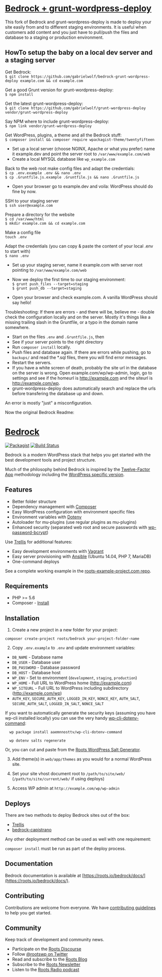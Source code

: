 # [Bedrock + grunt-wordpress-deploy](https://github.com/gabrielwolf/bedrock-grunt-wordpress-deploy)

This fork of Bedrock and grunt-wordpress-deploy is made to deploy your site easily from and to different staging environments. It is useful when customers add content and you just have to pull/push the files and database to a staging or production environment.

## HowTo setup the baby on a local dev server and a staging server

Get Bedrock:  
`$ git clone https://github.com/gabrielwolf/bedrock-grunt-wordpress-deploy example.com && cd example.com`  

Get a good Grunt version for grunt-wordpress-deploy:  
`$ npm install`  

Get the latest grunt-wordpress-deploy:  
`$ git clone https://github.com/gabrielwolf/grunt-wordpress-deploy vendor/grunt-wordpress-deploy`  

Say NPM where to include grunt-wordpress-deploy:  
`$ npm link vendor/grunt-wordpress-deploy`  

Get WordPress, plugins, a theme and all the Bedrock stuff:  
`$ composer install && composer require wpackagist-theme/twentyfifteen`  

- Set up a local server (choose NGINX, Apache or what you prefer) name it example.dev and point the server root to `/var/www/example.com/web`  
- Create a local MYSQL database like `wp_example.com`  

Back to the web root make config files and adapt the credentials:  
`$ cp .env.example .env && nano .env`  
`$ cp .Gruntfile.js.example .Gruntfile.js && nano .Gruntfile.js`  
  
- Open your browser go to example.dev and voila: WordPress should do fine by now.  
  
SSH to your staging server  
`$ ssh user@example.com`  
  
Prepare a directory for the website  
`$ cd /var/www/html`  
`$ mkdir example.com && cd example.com`  
  
Make a config file  
`touch .env`  
  
Adapt the credentials (you can copy & paste the content of your local .env to start with)  
`$ nano .env`  

- Set up your staging server, name it example.com with server root pointing to `/var/www/example.com/web`  
  
- Now we deploy the first time to our staging environment:  
`$ grunt push_files --target=staging`  
`$ grunt push_db --target=staging`  
  
- Open your browser and check example.com. A vanilla WordPress should say hello!

Troubleshooting:
If there are errors - and there will be, believe me - double check the configuration locally and on the server.
Mostly it's things like a missing trailing slash in the Gruntfile, or a typo in the domain name somewhere.  
- Start on the files `.env` and `.Gruntfile.js`, then  
- See if your server points to the right directory  
- Run `composer install` locally.  
- Push files and database again. If there are errors while pushing, go to  `backups/` and read the \*.sql files, there you will find error messages.  
- Restart the servers.  
- If you have a white screen of death, probably the site url in the database on the server is wrong. Open example.com/wp/wp-admin, login, go to settings and see if the homeurl is http://example.com and the siteurl is http://example.com/wp.
- grunt-wordpress-deploy does automatically search and replace the urls before transfering the database up and down.

An error is mostly "just" a misconfiguration.  

Now the original Bedrock Readme:  

# [Bedrock](https://roots.io/bedrock/)
[![Packagist](https://img.shields.io/packagist/v/roots/bedrock.svg?style=flat-square)](https://packagist.org/packages/roots/bedrock)
[![Build Status](https://img.shields.io/travis/roots/bedrock.svg?style=flat-square)](https://travis-ci.org/roots/bedrock)

Bedrock is a modern WordPress stack that helps you get started with the best development tools and project structure.

Much of the philosophy behind Bedrock is inspired by the [Twelve-Factor App](http://12factor.net/) methodology including the [WordPress specific version](https://roots.io/twelve-factor-wordpress/).

## Features

* Better folder structure
* Dependency management with [Composer](http://getcomposer.org)
* Easy WordPress configuration with environment specific files
* Environment variables with [Dotenv](https://github.com/vlucas/phpdotenv)
* Autoloader for mu-plugins (use regular plugins as mu-plugins)
* Enhanced security (separated web root and secure passwords with [wp-password-bcrypt](https://github.com/roots/wp-password-bcrypt))

Use [Trellis](https://github.com/roots/trellis) for additional features:

* Easy development environments with [Vagrant](http://www.vagrantup.com/)
* Easy server provisioning with [Ansible](http://www.ansible.com/) (Ubuntu 14.04, PHP 7, MariaDB)
* One-command deploys

See a complete working example in the [roots-example-project.com repo](https://github.com/roots/roots-example-project.com).

## Requirements

* PHP >= 5.6
* Composer - [Install](https://getcomposer.org/doc/00-intro.md#installation-linux-unix-osx)

## Installation

1. Create a new project in a new folder for your project:

  `composer create-project roots/bedrock your-project-folder-name`

2. Copy `.env.example` to `.env` and update environment variables:
  * `DB_NAME` - Database name
  * `DB_USER` - Database user
  * `DB_PASSWORD` - Database password
  * `DB_HOST` - Database host
  * `WP_ENV` - Set to environment (`development`, `staging`, `production`)
  * `WP_HOME` - Full URL to WordPress home (http://example.com)
  * `WP_SITEURL` - Full URL to WordPress including subdirectory (http://example.com/wp)
  * `AUTH_KEY`, `SECURE_AUTH_KEY`, `LOGGED_IN_KEY`, `NONCE_KEY`, `AUTH_SALT`, `SECURE_AUTH_SALT`, `LOGGED_IN_SALT`, `NONCE_SALT`

  If you want to automatically generate the security keys (assuming you have wp-cli installed locally) you can use the very handy [wp-cli-dotenv-command][wp-cli-dotenv]:

      wp package install aaemnnosttv/wp-cli-dotenv-command

      wp dotenv salts regenerate

  Or, you can cut and paste from the [Roots WordPress Salt Generator][roots-wp-salt].

3. Add theme(s) in `web/app/themes` as you would for a normal WordPress site.

4. Set your site vhost document root to `/path/to/site/web/` (`/path/to/site/current/web/` if using deploys)

5. Access WP admin at `http://example.com/wp/wp-admin`

## Deploys

There are two methods to deploy Bedrock sites out of the box:

* [Trellis](https://github.com/roots/trellis)
* [bedrock-capistrano](https://github.com/roots/bedrock-capistrano)

Any other deployment method can be used as well with one requirement:

`composer install` must be run as part of the deploy process.

## Documentation

Bedrock documentation is available at [https://roots.io/bedrock/docs/](https://roots.io/bedrock/docs/).

## Contributing

Contributions are welcome from everyone. We have [contributing guidelines](https://github.com/roots/guidelines/blob/master/CONTRIBUTING.md) to help you get started.

## Community

Keep track of development and community news.

* Participate on the [Roots Discourse](https://discourse.roots.io/)
* Follow [@rootswp on Twitter](https://twitter.com/rootswp)
* Read and subscribe to the [Roots Blog](https://roots.io/blog/)
* Subscribe to the [Roots Newsletter](https://roots.io/subscribe/)
* Listen to the [Roots Radio podcast](https://roots.io/podcast/)

[roots-wp-salt]:https://roots.io/salts.html
[wp-cli-dotenv]:https://github.com/aaemnnosttv/wp-cli-dotenv-command
